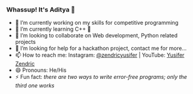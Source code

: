 ### Whassup! It's Aditya 👋

- 🔭 I’m currently working on my skills for competitive programming
- 🌱 I’m currently learning C++ 🤖
- 👯 I’m looking to collaborate on Web development, Python related projects
- 🤔 I’m looking for help for a hackathon project, contact me for more...
- 📫 How to reach me: Instagram: [@zendricyusifer](https://www.instagram.com/zendricyusifer/) | YouTube: [Yusifer Zendric](https://www.youtube.com/channel/UCeGqD0QB70e520mBqgH7BWQ)
- 😄 Pronouns: He/His
- ⚡ Fun fact: *there are two ways to write error-free programs; only the third one works*


